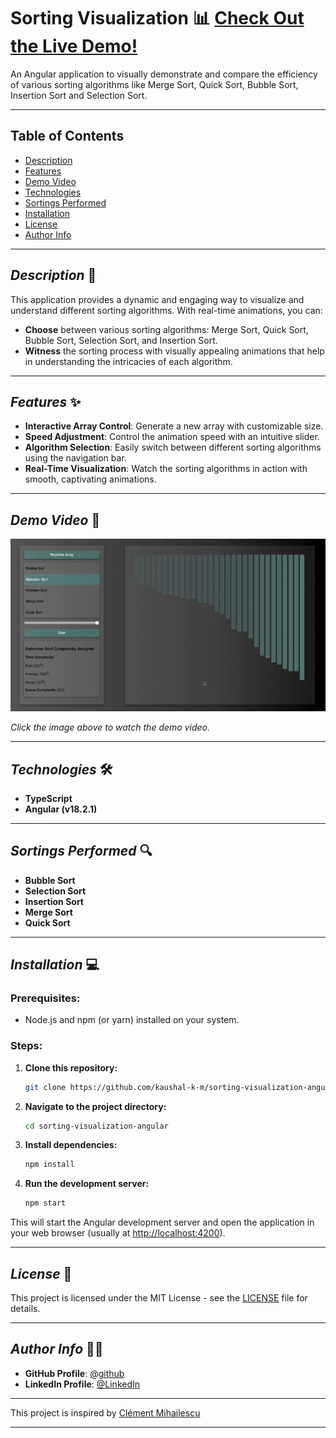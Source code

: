 # **Sorting Visualization** 📊 [Check Out the Live Demo!](https://kaushal-k-m.github.io/sorting-visualization-angular/#/)
An Angular application to visually demonstrate and compare the efficiency of various sorting algorithms like Merge Sort, Quick Sort, Bubble Sort, Insertion Sort and Selection Sort.

---

## **Table of Contents**
- [Description](#description)
- [Features](#features)
- [Demo Video](#demo-video)
- [Technologies](#technologies)
- [Sortings Performed](#sortings-performed)
- [Installation](#installation)
- [License](#license)
- [Author Info](#author-info)

---

## **_Description_** 🚀
This application provides a dynamic and engaging way to visualize and understand different sorting algorithms. With real-time animations, you can:

- **Choose** between various sorting algorithms: Merge Sort, Quick Sort, Bubble Sort, Selection Sort, and Insertion Sort.
- **Witness** the sorting process with visually appealing animations that help in understanding the intricacies of each algorithm.
  
---

## **_Features_** ✨
- **Interactive Array Control**: Generate a new array with customizable size.
- **Speed Adjustment**: Control the animation speed with an intuitive slider.
- **Algorithm Selection**: Easily switch between different sorting algorithms using the navigation bar.
- **Real-Time Visualization**: Watch the sorting algorithms in action with smooth, captivating animations.

---

## **_Demo Video_** 🎥
![Sorting Visualization Demo](./assets/demo.gif)

*Click the image above to watch the demo video.*

---

## **_Technologies_** 🛠️
- **TypeScript**
- **Angular (v18.2.1)**

---

## **_Sortings Performed_** 🔍
- **Bubble Sort**
- **Selection Sort**
- **Insertion Sort**
- **Merge Sort**
- **Quick Sort**

---

## **_Installation_** 💻

### **Prerequisites:**
- Node.js and npm (or yarn) installed on your system.

### **Steps:**

1. **Clone this repository:**
    ```bash
    git clone https://github.com/kaushal-k-m/sorting-visualization-angular.git
    ```

2. **Navigate to the project directory:**
    ```bash
    cd sorting-visualization-angular
    ```

3. **Install dependencies:**
    ```bash
    npm install
    ```

4. **Run the development server:**
    ```bash
    npm start
    ```

This will start the Angular development server and open the application in your web browser (usually at [http://localhost:4200](http://localhost:4200)).

---

## **_License_** 📄
This project is licensed under the MIT License - see the [LICENSE](./LICENSE) file for details.

---

## **_Author Info_** 🧑‍💻
- **GitHub Profile**: [@github](https://github.com/kaushal-k-m)
- **LinkedIn Profile**: [@LinkedIn](https://www.linkedin.com/in/kaushal-k-mahajan)

---
This project is inspired by [Clément Mihailescu](https://www.clementmihailescu.com)

---

